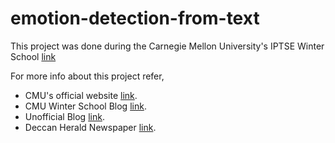 # emotion-detection-from-text

This project was done during the Carnegie Mellon University's IPTSE Winter School [link]()

For more info about this project refer,

- CMU's official website [link](http://ws2014.cs.cmu.edu/projects/).
- CMU Winter School Blog [link](http://cmuwinterschool.blogspot.in/2015/01/project-texemo-text-based-emotion.html).
- Unofficial Blog [link](https://projecttexemo.wordpress.com/).
- Deccan Herald Newspaper [link](http://www.deccanherald.com/content/449978/44-students-prepare-10-projects.html).